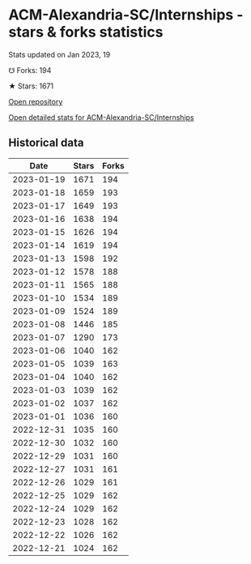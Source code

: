 # ACM-Alexandria-SC/Internships - stars & forks statistics

Stats updated on Jan 2023, 19

☋ Forks: 194

★ Stars: 1671

[Open repository](https://github.com/ACM-Alexandria-SC/Internships)

[Open detailed stats for ACM-Alexandria-SC/Internships](https://reviewgithub.com/rep/ACM-Alexandria-SC/Internships)

## Historical data
| Date | Stars | Forks |
|------|-------|-------|
| 2023-01-19 | 1671 | 194 | 
| 2023-01-18 | 1659 | 193 | 
| 2023-01-17 | 1649 | 193 | 
| 2023-01-16 | 1638 | 194 | 
| 2023-01-15 | 1626 | 194 | 
| 2023-01-14 | 1619 | 194 | 
| 2023-01-13 | 1598 | 192 | 
| 2023-01-12 | 1578 | 188 | 
| 2023-01-11 | 1565 | 188 | 
| 2023-01-10 | 1534 | 189 | 
| 2023-01-09 | 1524 | 189 | 
| 2023-01-08 | 1446 | 185 | 
| 2023-01-07 | 1290 | 173 | 
| 2023-01-06 | 1040 | 162 | 
| 2023-01-05 | 1039 | 163 | 
| 2023-01-04 | 1040 | 162 | 
| 2023-01-03 | 1039 | 162 | 
| 2023-01-02 | 1037 | 162 | 
| 2023-01-01 | 1036 | 160 | 
| 2022-12-31 | 1035 | 160 | 
| 2022-12-30 | 1032 | 160 | 
| 2022-12-29 | 1031 | 160 | 
| 2022-12-27 | 1031 | 161 | 
| 2022-12-26 | 1029 | 161 | 
| 2022-12-25 | 1029 | 162 | 
| 2022-12-24 | 1029 | 162 | 
| 2022-12-23 | 1028 | 162 | 
| 2022-12-22 | 1026 | 162 | 
| 2022-12-21 | 1024 | 162 | 

